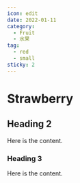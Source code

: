 ```yaml
---
icon: edit
date: 2022-01-11
category:
  - Fruit
  - 水果
tag:
  - red
  - small
sticky: 2
---
```


# Strawberry

## Heading 2

Here is the content.

### Heading 3

Here is the content.
